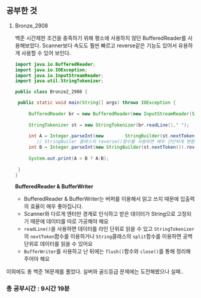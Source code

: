 <h2>공부한 것</h2>

1. Bronze_2908

   백준 시간제한 조건을 충족하기 위해 평소에 사용하지 않던 BufferedReader를 사용해보았다. Scanner보다 속도도 훨씬 빠르고 reverse같은 기능도 있어서 유용하게 사용할 수 있어 보인다.

   ```Java
   import java.io.BufferedReader;
   import java.io.IOException;
   import java.io.InputStreamReader;
   import java.util.StringTokenizer;
   
   public class Bronze2_2908 {
   
   	public static void main(String[] args) throws IOException {
   		 
   		BufferedReader br = new BufferedReader(new InputStreamReader(System.in));
   		
   		StringTokenizer st = new StringTokenizer(br.readLine()," ");
           
   		int A = Integer.parseInt(new 		StringBuilder(st.nextToken()).reverse().toString());
           // StringBuiler 클래스의 reverse()함수를 사용하면 매우 간단하게 변환할 수 있다
   		int B = Integer.parseInt(new StringBuilder(st.nextToken()).reverse().toString());
   		
   		System.out.print(A > B ? A:B);
   		
   	}
   }
   ```

   <strong>BufferedReader & BufferWriter</strong>

   * BufferedReader & BufferWriter는 버퍼를 이용해서 읽고 쓰지 때문에 입출력의 효율이 매우 좋아집니다.
   * Scanner와 다르게 엔터만 경계로 인식하고 받은 데이터가 String으로 고정되기 때문에 데이터를 따로 가공해야 해요
   * ``readLine()``을 사용하면 데이터를 라인 단위로 읽을 수 있고 ``StringTokenizer``의 ``nextToken``함수를 이용하거나 ``String``클래스의 ``split``함수를 이용하면 공백단위로 데이터를 읽을 수 있어요
   * ``BufferWriter``를 사용하고 난 뒤에는 ``flush()``함수와 ``close()``를 통해 정리해주어야 해요

이외에도 총 백준 16문제를 풀었다. 실버와 골드등급 문제에는 도전해봤으나 실패..



<h3>총 공부시간 : 9시간 19분</h3>

